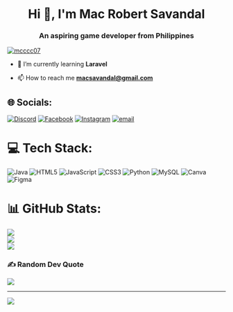 <h1 align="center">Hi 👋, I'm Mac Robert Savandal</h1>
<h3 align="center">An aspiring game developer from Philippines</h3>

<p align="left"> <a href="https://github.com/ryo-ma/github-profile-trophy"><img src="https://github-profile-trophy.vercel.app/?username=mcccc07" alt="mcccc07" /></a> </p>

- 🌱 I’m currently learning **Laravel**

- 📫 How to reach me **macsavandal@gmail.com**


## 🌐 Socials:
[![Discord](https://img.shields.io/badge/Discord-%237289DA.svg?logo=discord&logoColor=white)](https://discord.gg/https://discord.gg/7NQhwXrK) [![Facebook](https://img.shields.io/badge/Facebook-%231877F2.svg?logo=Facebook&logoColor=white)](https://facebook.com/qwerty.ping00) [![Instagram](https://img.shields.io/badge/Instagram-%23E4405F.svg?logo=Instagram&logoColor=white)](https://instagram.com/makki_.roll) [![email](https://img.shields.io/badge/Email-D14836?logo=gmail&logoColor=white)](mailto:macsavandal@gmail.com) 

# 💻 Tech Stack:
![Java](https://img.shields.io/badge/java-%23ED8B00.svg?style=for-the-badge&logo=openjdk&logoColor=white) ![HTML5](https://img.shields.io/badge/html5-%23E34F26.svg?style=for-the-badge&logo=html5&logoColor=white) ![JavaScript](https://img.shields.io/badge/javascript-%23323330.svg?style=for-the-badge&logo=javascript&logoColor=%23F7DF1E) ![CSS3](https://img.shields.io/badge/css3-%231572B6.svg?style=for-the-badge&logo=css3&logoColor=white) ![Python](https://img.shields.io/badge/python-3670A0?style=for-the-badge&logo=python&logoColor=ffdd54) ![MySQL](https://img.shields.io/badge/mysql-4479A1.svg?style=for-the-badge&logo=mysql&logoColor=white) ![Canva](https://img.shields.io/badge/Canva-%2300C4CC.svg?style=for-the-badge&logo=Canva&logoColor=white) ![Figma](https://img.shields.io/badge/figma-%23F24E1E.svg?style=for-the-badge&logo=figma&logoColor=white)
# 📊 GitHub Stats:
![](https://github-readme-stats.vercel.app/api?username=mcccc07&theme=ambient_gradient&hide_border=false&include_all_commits=false&count_private=false)<br/>
![](https://nirzak-streak-stats.vercel.app/?user=mcccc07&theme=ambient_gradient&hide_border=false)<br/>
![](https://github-readme-stats.vercel.app/api/top-langs/?username=mcccc07&theme=ambient_gradient&hide_border=false&include_all_commits=false&count_private=false&layout=compact)


### ✍️ Random Dev Quote
![](https://quotes-github-readme.vercel.app/api?type=horizontal&theme=merko)

---
[![](https://visitcount.itsvg.in/api?id=mcccc07&icon=1&color=12)](https://visitcount.itsvg.in)

<!-- Proudly created with GPRM ( https://gprm.itsvg.in ) -->
